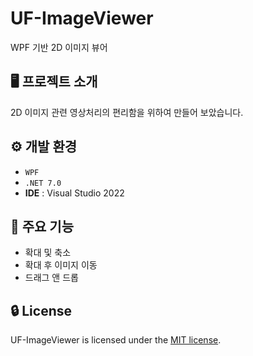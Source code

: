# UF-ImageViewer
WPF 기반 2D 이미지 뷰어

## 🖥️ 프로젝트 소개
2D 이미지 관련 영상처리의 편리함을 위하여 만들어 보았습니다.

## ⚙️ 개발 환경
- `WPF`
- `.NET 7.0`
- **IDE** : Visual Studio 2022

## 📌 주요 기능
- 확대 및 축소
- 확대 후 이미지 이동
- 드래그 앤 드롭

## 🔒 License
UF-ImageViewer is licensed under the [MIT license](LICENSE.TXT).
